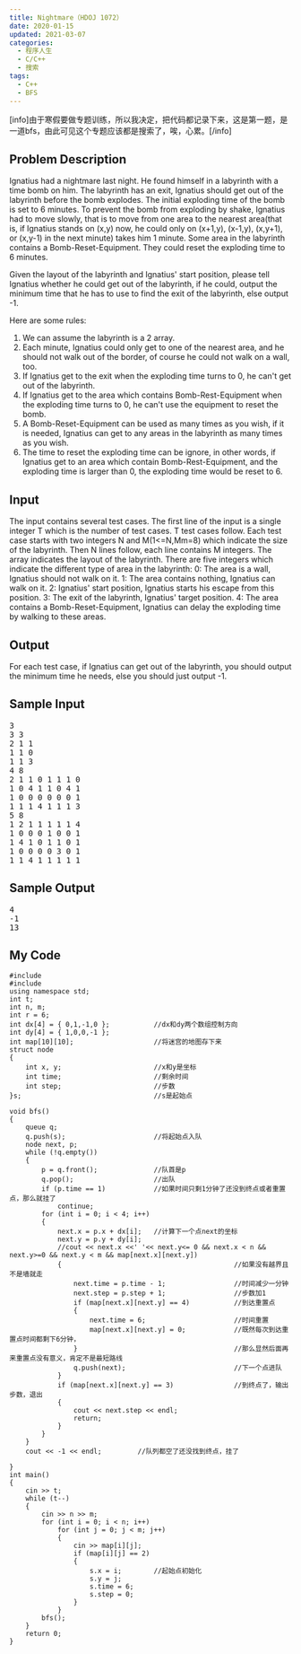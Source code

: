 ```yaml
---
title: Nightmare（HDOJ 1072）
date: 2020-01-15
updated: 2021-03-07
categories:
  - 程序人生
  - C/C++
  - 搜索
tags:
  - C++
  - BFS
---
```


<p>[info]由于寒假要做专题训练，所以我决定，把代码都记录下来，这是第一题，是一道bfs，由此可见这个专题应该都是搜索了，唉，心累。[/info]</p>

<h2> <strong>Problem Description</strong> </h2>

Ignatius had a nightmare last night. He found himself in a labyrinth with a time bomb on him. The labyrinth has an exit, Ignatius should get out of the labyrinth before the bomb explodes. The initial exploding time of the bomb is set to 6 minutes. To prevent the bomb from exploding by shake, Ignatius had to move slowly, that is to move from one area to the nearest area(that is, if Ignatius stands on (x,y) now, he could only on (x+1,y), (x-1,y), (x,y+1), or (x,y-1) in the next minute) takes him 1 minute. Some area in the labyrinth contains a Bomb-Reset-Equipment. They could reset the exploding time to 6 minutes.

Given the layout of the labyrinth and Ignatius' start position, please tell Ignatius whether he could get out of the labyrinth, if he could, output the minimum time that he has to use to find the exit of the labyrinth, else output -1.

Here are some rules:

1. We can assume the labyrinth is a 2 array.
2. Each minute, Ignatius could only get to one of the nearest area, and he should not walk out of the border, of course he could not walk on a wall, too.
3. If Ignatius get to the exit when the exploding time turns to 0, he can't get out of the labyrinth.
4. If Ignatius get to the area which contains Bomb-Rest-Equipment when the exploding time turns to 0, he can't use the equipment to reset the bomb.
5. A Bomb-Reset-Equipment can be used as many times as you wish, if it is needed, Ignatius can get to any areas in the labyrinth as many times as you wish.
6. The time to reset the exploding time can be ignore, in other words, if Ignatius get to an area which contain Bomb-Rest-Equipment, and the exploding time is larger than 0, the exploding time would be reset to 6.

<h2> <strong>Input</strong> </h2>

The input contains several test cases. The first line of the input is a single integer T which is the number of test cases. T test cases follow.
Each test case starts with two integers N and M(1<=N,Mm=8) which indicate the size of the labyrinth. Then N lines follow, each line contains M integers. The array indicates the layout of the labyrinth.
There are five integers which indicate the different type of area in the labyrinth:
0: The area is a wall, Ignatius should not walk on it.
1: The area contains nothing, Ignatius can walk on it.
2: Ignatius' start position, Ignatius starts his escape from this position.
3: The exit of the labyrinth, Ignatius' target position.
4: The area contains a Bomb-Reset-Equipment, Ignatius can delay the exploding time by walking to these areas.

<h2> <strong>Output</strong> </h2>

For each test case, if Ignatius can get out of the labyrinth, you should output the minimum time he needs, else you should just output -1. </pre>

<h2> <strong>Sample Input</strong></h2>

<pre class="wp-block-preformatted">3
3 3
2 1 1
1 1 0
1 1 3
4 8
2 1 1 0 1 1 1 0
1 0 4 1 1 0 4 1
1 0 0 0 0 0 0 1
1 1 1 4 1 1 1 3
5 8
1 2 1 1 1 1 1 4 
1 0 0 0 1 0 0 1 
1 4 1 0 1 1 0 1 
1 0 0 0 0 3 0 1 
1 1 4 1 1 1 1 1 </pre>

<h2> <strong>Sample Output</strong> </h2>

<pre class="wp-block-preformatted">4
-1
13</pre>

<h2>My Code</h2>

<pre class="wp-block-code"><code lang="cpp" class="language-cpp line-numbers">#include<iostream>
#include<queue>
using namespace std;
int t;
int n, m;
int r = 6;
int dx[4] = { 0,1,-1,0 };			//dx和dy两个数组控制方向
int dy[4] = { 1,0,0,-1 };
int map[10][10];					//将迷宫的地图存下来
struct node
{
	int x, y;						//x和y是坐标
	int time;						//剩余时间
	int step;						//步数
}s;									//s是起始点

void bfs()
{
	queue<node> q;
	q.push(s);						//将起始点入队
	node next, p;
	while (!q.empty())
	{
		p = q.front();				//队首是p
		q.pop();					//出队
		if (p.time == 1)			//如果时间只剩1分钟了还没到终点或者重置点，那么就挂了
			continue;
		for (int i = 0; i < 4; i++)
		{
			next.x = p.x + dx[i];	//计算下一个点next的坐标
			next.y = p.y + dy[i];
			//cout << next.x <<' '<< next.y<<endl;
			if (next.x >= 0 && next.x < n && next.y>=0 && next.y < m && map[next.x][next.y])
			{											//如果没有越界且不是墙就走
				next.time = p.time - 1;					//时间减少一分钟
				next.step = p.step + 1;					//步数加1
				if (map[next.x][next.y] == 4)			//到达重置点
				{
					next.time = 6;						//时间重置
					map[next.x][next.y] = 0;			//既然每次到达重置点时间都剩下6分钟，
				}										//那么显然后面再来重置点没有意义，肯定不是最短路线
				q.push(next);							//下一个点进队
			}
			if (map[next.x][next.y] == 3)				//到终点了，输出步数，退出
			{
				cout << next.step << endl;
				return;
			}
		}
	}
	cout << -1 << endl;			//队列都空了还没找到终点，挂了

}
int main()
{
	cin >> t;
	while (t--)
	{
		cin >> n >> m;
		for (int i = 0; i < n; i++)
			for (int j = 0; j < m; j++)
			{
				cin >> map[i][j];
				if (map[i][j] == 2)
				{
					s.x = i;		//起始点初始化
					s.y = j;
					s.time = 6;
					s.step = 0;
				}
			}
		bfs();
	}
	return 0;
}</code></pre>

